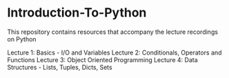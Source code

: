 # Introduction-To-Python
This repository contains resources that accompany the lecture recordings on Python

Lecture 1: Basics - I/O and Variables
Lecture 2: Conditionals, Operators and Functions 
Lecture 3: Object Oriented Programming
Lecture 4: Data Structures - Lists, Tuples, Dicts, Sets

